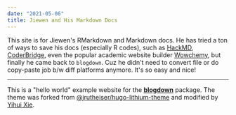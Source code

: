 ```yaml
---
date: "2021-05-06"
title: Jiewen and His Markdown Docs
---
```


This site is for Jiewen's RMarkdown and Markdown docs. He has tried a ton of ways to save his docs (especially R codes), such as [HackMD](https://hackmd.io), [CoderBridge](https://zh-tw.coderbridge.com), even the popular academic website builder  [Wowchemy](https://wowchemy.com), but finally he came back to `blogdown`. Cuz he didn't need to convert file or do copy-paste job b/w diff platforms anymore. It's so easy and nice! 



---

This is a "hello world" example website for the [**blogdown**](https://github.com/rstudio/blogdown) package. The theme was forked from [@jrutheiser/hugo-lithium-theme](https://github.com/jrutheiser/hugo-lithium-theme) and modified by [Yihui Xie](https://github.com/yihui/hugo-lithium).
